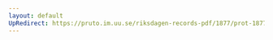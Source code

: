 ```yaml
---
layout: default
UpRedirect: https://pruto.im.uu.se/riksdagen-records-pdf/1877/prot-1877--fk--041.pdf
---
```

